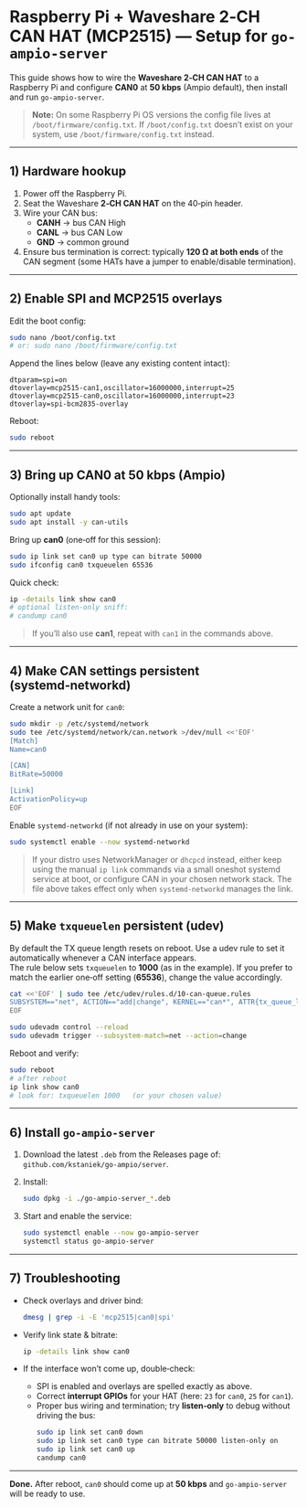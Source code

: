 # Raspberry Pi + Waveshare 2‑CH CAN HAT (MCP2515) — Setup for `go-ampio-server`

This guide shows how to wire the **Waveshare 2‑CH CAN HAT** to a Raspberry Pi and configure **CAN0** at **50 kbps** (Ampio default), then install and run `go-ampio-server`.

> **Note:** On some Raspberry Pi OS versions the config file lives at `/boot/firmware/config.txt`. If `/boot/config.txt` doesn’t exist on your system, use `/boot/firmware/config.txt` instead.

---

## 1) Hardware hookup

1. Power off the Raspberry Pi.
2. Seat the Waveshare **2‑CH CAN HAT** on the 40‑pin header.
3. Wire your CAN bus:
   - **CANH** → bus CAN High  
   - **CANL** → bus CAN Low  
   - **GND** → common ground
4. Ensure bus termination is correct: typically **120 Ω at both ends** of the CAN segment (some HATs have a jumper to enable/disable termination).

---

## 2) Enable SPI and MCP2515 overlays

Edit the boot config:

```bash
sudo nano /boot/config.txt
# or: sudo nano /boot/firmware/config.txt
```

Append the lines below (leave any existing content intact):

```
dtparam=spi=on
dtoverlay=mcp2515-can1,oscillator=16000000,interrupt=25
dtoverlay=mcp2515-can0,oscillator=16000000,interrupt=23
dtoverlay=spi-bcm2835-overlay
```

Reboot:

```bash
sudo reboot
```

---

## 3) Bring up CAN0 at 50 kbps (Ampio)

Optionally install handy tools:

```bash
sudo apt update
sudo apt install -y can-utils
```

Bring up **can0** (one‑off for this session):

```bash
sudo ip link set can0 up type can bitrate 50000
sudo ifconfig can0 txqueuelen 65536
```

Quick check:

```bash
ip -details link show can0
# optional listen-only sniff:
# candump can0
```

> If you’ll also use **can1**, repeat with `can1` in the commands above.

---

## 4) Make CAN settings persistent (systemd‑networkd)

Create a network unit for `can0`:

```bash
sudo mkdir -p /etc/systemd/network
sudo tee /etc/systemd/network/can.network >/dev/null <<'EOF'
[Match]
Name=can0

[CAN]
BitRate=50000

[Link]
ActivationPolicy=up
EOF
```

Enable `systemd-networkd` (if not already in use on your system):

```bash
sudo systemctl enable --now systemd-networkd
```

> If your distro uses NetworkManager or `dhcpcd` instead, either keep using the manual `ip link` commands via a small oneshot systemd service at boot, or configure CAN in your chosen network stack. The file above takes effect only when `systemd-networkd` manages the link.

---

## 5) Make `txqueuelen` persistent (udev)

By default the TX queue length resets on reboot. Use a udev rule to set it automatically whenever a CAN interface appears.  
The rule below sets `txqueuelen` to **1000** (as in the example). If you prefer to match the earlier one‑off setting (**65536**), change the value accordingly.

```bash
cat <<'EOF' | sudo tee /etc/udev/rules.d/10-can-queue.rules
SUBSYSTEM=="net", ACTION=="add|change", KERNEL=="can*", ATTR{tx_queue_len}="1000"
EOF

sudo udevadm control --reload
sudo udevadm trigger --subsystem-match=net --action=change
```

Reboot and verify:

```bash
sudo reboot
# after reboot
ip link show can0
# look for: txqueuelen 1000   (or your chosen value)
```

---

## 6) Install `go-ampio-server`

1. Download the latest `.deb` from the Releases page of: `github.com/kstaniek/go-ampio/server`.
2. Install:

   ```bash
   sudo dpkg -i ./go-ampio-server_*.deb
   ```

3. Start and enable the service:

   ```bash
   sudo systemctl enable --now go-ampio-server
   systemctl status go-ampio-server
   ```

---

## 7) Troubleshooting

- Check overlays and driver bind:

  ```bash
  dmesg | grep -i -E 'mcp2515|can0|spi'
  ```

- Verify link state & bitrate:

  ```bash
  ip -details link show can0
  ```

- If the interface won’t come up, double‑check:
  - SPI is enabled and overlays are spelled exactly as above.
  - Correct **interrupt GPIOs** for your HAT (here: `23` for `can0`, `25` for `can1`).
  - Proper bus wiring and termination; try **listen‑only** to debug without driving the bus:
    ```bash
    sudo ip link set can0 down
    sudo ip link set can0 type can bitrate 50000 listen-only on
    sudo ip link set can0 up
    candump can0
    ```

---

**Done.** After reboot, `can0` should come up at **50 kbps** and `go-ampio-server` will be ready to use.